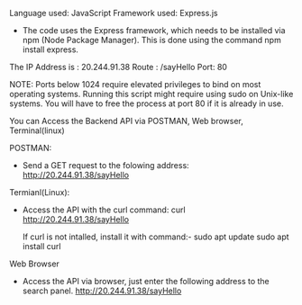 Language used: JavaScript
Framework used: Express.js
- The code uses the Express framework, which needs to be installed via npm (Node Package Manager). This is done using the command npm install express.

The IP Address is : 20.244.91.38
Route : /sayHello
Port: 80

NOTE: Ports below 1024 require elevated privileges to bind on most operating systems. Running this script might require using sudo on Unix-like systems.
      You will have to free the process at port 80 if it is already in use.


You can Access the Backend API via POSTMAN, Web browser, Terminal(linux)

POSTMAN:
- Send a GET request to the folowing address:
    http://20.244.91.38/sayHello

Termianl(Linux):
- Access the API with the curl command:
    curl http://20.244.91.38/sayHello

  If curl is not intalled, install it with command:-
    sudo apt update
    sudo apt install curl

Web Browser
- Access the API via browser, just enter the following address to the search panel.
    http://20.244.91.38/sayHello
